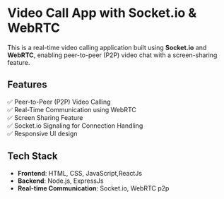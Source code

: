 # Video Call App with Socket.io & WebRTC  

This is a real-time video calling application built using **Socket.io** and **WebRTC**, enabling peer-to-peer (P2P) video chat with a screen-sharing feature.

## Features  
✅ Peer-to-Peer (P2P) Video Calling  
✅ Real-Time Communication using WebRTC  
✅ Screen Sharing Feature  
✅ Socket.io Signaling for Connection Handling  
✅ Responsive UI  design

## Tech Stack  
- **Frontend**: HTML, CSS, JavaScript,ReactJs  
- **Backend**: Node.js, ExpressJs  
- **Real-time Communication**: Socket.io, WebRTC p2p


